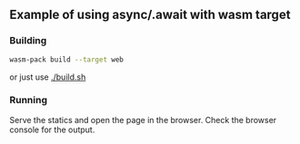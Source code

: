 ## Example of using async/.await with wasm target

### Building

```bash
wasm-pack build --target web
```

or just use [./build.sh](./build.sh)

### Running

Serve the statics and open the page in
the browser. Check the browser console for
the output.
